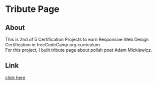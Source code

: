 # Tribute Page
## About
This is 2nd of 5 Certification Projects to earn Responsive Web Design Certification in freeCodeCamp.org curriculum.\
For this project, I built tribute page about polish poet Adam Mickiewicz.

## Link
[click here](https://green-glitch.github.io/tribute-page/)